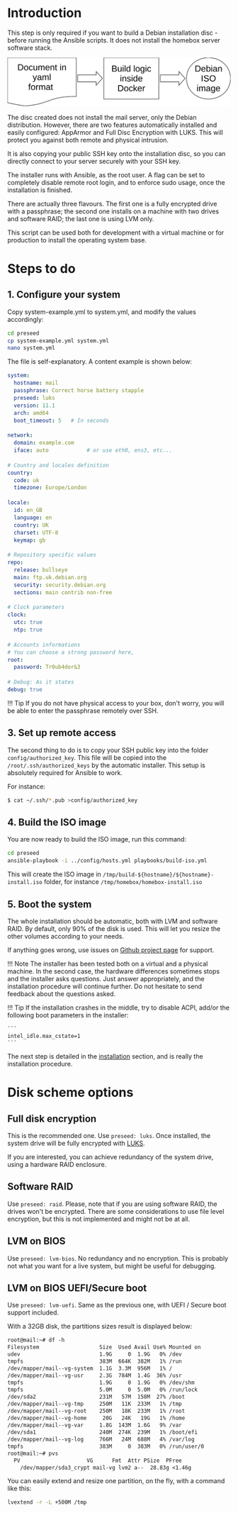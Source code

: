 # Introduction

This step is only required if you want to build a Debian installation disc - before running the Ansible scripts. It does
not install the homebox server software stack.

![Preseed build](img/preseed/process.svg)

The disc created does not install the mail server, only the Debian distribution. However, there are two features
automatically installed and easily configured: AppArmor and Full Disc Encryption with LUKS. This will protect you
against both remote and physical intrusion.

It is also copying your public SSH key onto the installation disc, so you can directly connect to your server
securely with your SSH key.

The installer runs with Ansible, as the root user. A flag can be set  to completely disable remote root login, and to
enforce sudo usage, once the installation is finished.

There are actually three flavours. The first one is a fully encrypted drive with a passphrase; the second one installs
on a machine with two drives and software RAID; the last one is using LVM only.

This script can be used both for development with a virtual machine or for production to install the operating system
base.

# Steps to do

## 1. Configure your system


Copy system-example.yml to system.yml, and modify the values accordingly:

```sh
cd preseed
cp system-example.yml system.yml
nano system.yml
```

The file is self-explanatory. A content example is shown below:

``` yaml
system:
  hostname: mail
  passphrase: Correct horse battery stapple
  preseed: luks
  version: 11.1
  arch: amd64
  boot_timeout: 5   # In seconds

network:
  domain: example.com
  iface: auto            # or use eth0, ens3, etc...

# Country and locales definition
country:
  code: uk
  timezone: Europe/London

locale:
  id: en_GB
  language: en
  country: UK
  charset: UTF-8
  keymap: gb

# Repository specific values
repo:
  release: bullseye
  main: ftp.uk.debian.org
  security: security.debian.org
  sections: main contrib non-free

# Clock parameters
clock:
  utc: true
  ntp: true

# Accounts informations
# You can choose a strong password here,
root:
  password: Tr0ub4dor&3

# Debug: As it states
debug: true
```

!!! Tip
    If you do not have physical access to your box, don't worry, you will be able to enter the passphrase remotely over
    SSH.

## 3. Set up remote access

The second thing to do is to copy your SSH public key into the folder `config/authorized_key`. This file will be copied
into the `/root/.ssh/authorized_keys` by the automatic installer. This setup is absolutely required for Ansible to work.

For instance:

```sh
$ cat ~/.ssh/*.pub >config/authorized_key
```

[comment]: <> (TODO: Add this step in the installation process)

## 4. Build the ISO image

You are now ready to build the ISO image, run this command:

``` sh
cd preseed
ansible-playbook -i ../config/hosts.yml playbooks/build-iso.yml
```

This will create the ISO image in `/tmp/build-${hostname}/${hostname}-install.iso` folder, for instance
`/tmp/homebox/homebox-install.iso`

## 5. Boot the system

The whole installation should be automatic, both with LVM and software RAID. By default, only 90% of the disk is
used. This will let you resize the other volumes according to your needs.

If anything goes wrong, use issues on [Github project page](https://github.com/progmaticltd/homebox) for support.

!!! Note
    The installer has been tested both on a virtual and a physical machine. In the second case, the hardware differences
    sometimes stops and the installer asks questions. Just answer appropriately, and the installation procedure will
    continue further. Do not hesitate to send feedback about the questions asked.

!!! Tip
    If the installation crashes in the middle, try to disable ACPI, add/or the following boot parameters in the
    installer:

    ```
    intel_idle.max_cstate=1
    ```

The next step is detailed in the [installation](installation.md) section, and is really the installation procedure.

# Disk scheme options

## Full disk encryption

This is the recommended one. Use `preseed: luks`. Once installed, the system drive will be fully encrypted with
[LUKS](https://en.wikipedia.org/wiki/Linux_Unified_Key_Setup).

If you are interested, you can achieve redundancy of the system drive, using a hardware RAID enclosure.

## Software RAID

Use `preseed: raid`. Please, note that if you are using software RAID, the drives won't be encrypted. There are some
considerations to use file level encryption, but this is not implemented and might not be at all.

## LVM on BIOS

Use `preseed: lvm-bios`. No redundancy and no encryption. This is probably not what you want for a live system, but
might be useful for debugging.

## LVM on BIOS UEFI/Secure boot

Use `preseed: lvm-uefi`. Same as the previous one, with UEFI / Secure boot support included.

With a 32GB disk, the partitions sizes result is displayed below:

```
root@mail:~# df -h
Filesystem                   Size  Used Avail Use% Mounted on
udev                         1.9G     0  1.9G   0% /dev
tmpfs                        383M  664K  382M   1% /run
/dev/mapper/mail--vg-system  1.1G  3.3M  956M   1% /
/dev/mapper/mail--vg-usr     2.3G  784M  1.4G  36% /usr
tmpfs                        1.9G     0  1.9G   0% /dev/shm
tmpfs                        5.0M     0  5.0M   0% /run/lock
/dev/sda2                    231M   57M  158M  27% /boot
/dev/mapper/mail--vg-tmp     250M   11K  233M   1% /tmp
/dev/mapper/mail--vg-root    250M   18K  233M   1% /root
/dev/mapper/mail--vg-home     20G   24K   19G   1% /home
/dev/mapper/mail--vg-var     1.8G  143M  1.6G   9% /var
/dev/sda1                    240M  274K  239M   1% /boot/efi
/dev/mapper/mail--vg-log     766M   24M  688M   4% /var/log
tmpfs                        383M     0  383M   0% /run/user/0
root@mail:~# pvs
  PV                     VG      Fmt  Attr PSize  PFree
    /dev/mapper/sda3_crypt mail-vg lvm2 a--  28.83g <1.46g

```

You can easily extend and resize one partition, on the fly, with a command like this:

```sh
lvextend -r -L +500M /tmp
```
